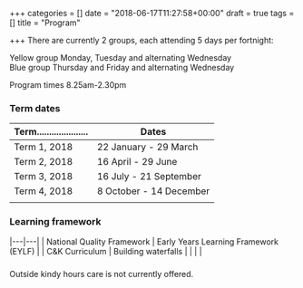 +++
categories = []
date = "2018-06-17T11:27:58+00:00"
draft = true
tags = []
title = "Program"

+++
There are currently 2 groups, each attending 5 days per fortnight:

Yellow group	Monday, Tuesday and alternating Wednesday  
Blue group	Thursday and Friday and alternating Wednesday

Program times	8.25am-2.30pm

### Term dates
| Term..................... | Dates |
| --- | --- |
| Term 1, 2018 | 22 January - 29 March |
| Term 2, 2018 | 16 April - 29 June |
| Term 3, 2018 | 16 July - 21 September |
| Term 4, 2018 | 8 October - 14 December |
|   |   |

### 
### Learning framework

|---|---|
| National Quality Framework | Early Years Learning Framework (EYLF) |
| C&K Curriculum | Building waterfalls |
|   |   |

### 
Outside kindy hours care is not currently offered.